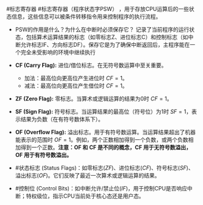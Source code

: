#标志寄存器
#标志寄存器（程序状态字PSW） ，用于存放CPU运算后的一些状态信息，这些信息可以被条件转移指令用来控制程序的执行流程。
- PSW的作用是什么？为什么在中断时必须保存它？
	记录了当前程序的运行状态，包括算术运算结果的标志（如零标志Z、进位标志C）和控制标志（如中断允许标志IF、方向标志DF）。保存它是为了确保中断返回后，主程序能在一个完全未受影响的环境中继续执行
	
*   **CF (Carry Flag):** 进位/借位标志。在无符号数运算中至关重要。
    *   加法：最高位向更高位产生进位时 $CF=1$。
    *   减法：最高位向更高位产生借位时 $CF=1$。
*   **ZF (Zero Flag):** 零标志。当算术或逻辑运算的结果为0时 $CF=1$。
*   **SF (Sign Flag):** 符号标志。当运算结果的最高位（符号位）为1时 $SF=1$，表示结果为负数（在有符号数体系下）。
*   **OF (Overflow Flag):** 溢出标志。用于有符号数运算。当运算结果超出了机器能表示的范围时 $OF=1$。例如，两个正数相加得到一个负数，或两个负数相加得到一个正数。**注意：OF 和 CF 是不同的概念，CF 用于无符号数溢出，OF 用于有符号数溢出。**


*   #状态标志 (Status Flags)：如零标志($ZF$)、进位标志($CF$)、符号标志($SF$)、溢出标志($OF$)。它们反映了最近一次算术或逻辑运算的结果。
*   #控制位 (Control Bits)：如中断允许/禁止位($IF$)，用于控制CPU是否响应中断；特权级位，指示CPU当前处于核心态还是用户态。